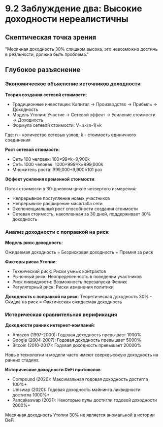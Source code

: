 # 9.2 Заблуждение два: Высокие доходности нереалистичны

## Скептическая точка зрения

"Месячная доходность 30% слишком высока, это невозможно достичь в реальности, должна быть проблема."

## Глубокое разъяснение

### Экономическое объяснение источников доходности

**Теория создания сетевой стоимости**:

- Традиционные инвестиции: Капитал → Производство → Прибыль → Доходность
- Модель Утопии: Участие → Сетевой эффект → Усиление стоимости → Доходность
- Формула сетевой стоимости: V=n×(n-1)×k

Где: n - количество сетевых узлов, k - стоимость единичного соединения

**Рост сетевой стоимости**:

- Сеть 100 человек: 100×99×k=9,900k
- Сеть 1000 человек: 1000×999×k=999,000k
- Множитель роста: 999,000÷9,900≈101 раз

**Эффект усиления временной стоимости**:

Поток стоимости в 30-дневном цикле четвертого измерения:

- Непрерывное поступление новых участников
- Непрерывное расширение масштаба сети
- Экспоненциальный рост способности создания стоимости
- Сетевая стоимость, накопленная за 30 дней, поддерживает 30% доходность

### Анализ доходности с поправкой на риск

**Модель риск-доходность**:

Ожидаемая доходность = Безрисковая доходность + Премия за риск

**Факторы риска Утопии**:

- Технический риск: Риски умных контрактов
- Рыночный риск: Неопределенность в поведении участников
- Риск ликвидности: Возможность перезапуска Феникс
- Регуляторный риск: Риски изменения политики

**Доходность с поправкой на риск**: Теоретическая доходность 30% - Скидка на риск = Фактическая ожидаемая доходность

### Историческая сравнительная верификация

**Доходности ранних интернет-компаний**:

- Amazon (1997-2000): Годовая доходность превышает 1000%
- Google (2004-2007): Годовая доходность превышает 5000%
- Bitcoin (2010-2017): Годовая доходность превышает 20000%

Новые технологии и модели часто имеют сверхвысокую доходность на ранних стадиях.

**Исторические доходности DeFi протоколов**:

- Compound (2020): Максимальная годовая доходность достигла 100%+
- Uniswap (2020): Годовая доходность майнинга ликвидности достигла 1000%+
- Pancakeswap (2021): Некоторые пулы достигли годовой доходности 2000%+

Месячная доходность Утопии 30% не является аномальной в истории DeFi.
